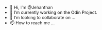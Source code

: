 - 👋 Hi, I’m @Jehanthan
- 🌱 I’m currently working on the Odin Project.
- 💞️ I’m looking to collaborate on ...
- 📫 How to reach me ...

<!---
Jehanthan/Jehanthan is a ✨ special ✨ repository because its `README.md` (this file) appears on your GitHub profile.
You can click the Preview link to take a look at your changes.
--->
